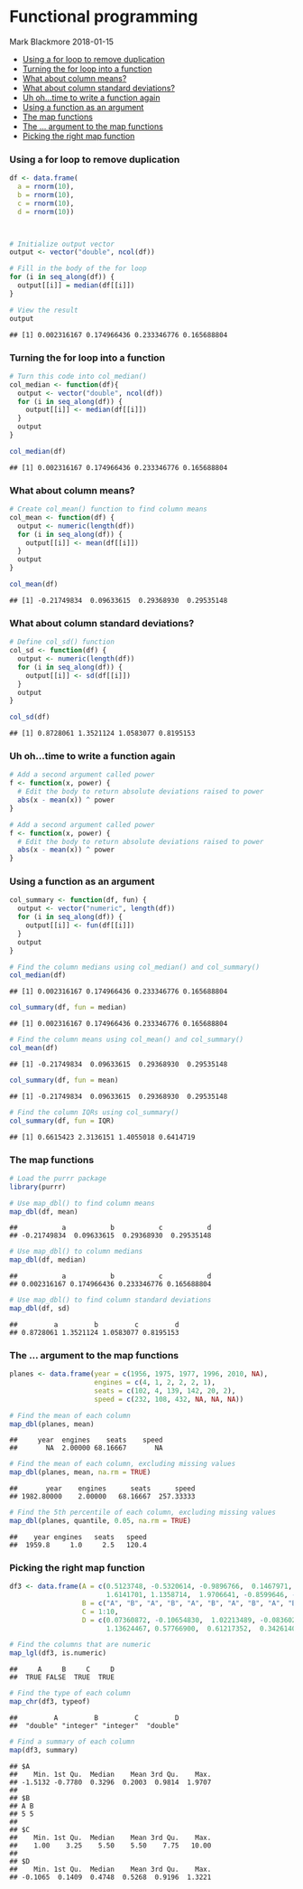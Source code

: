 Functional programming
================
Mark Blackmore
2018-01-15

-   [Using a for loop to remove duplication](#using-a-for-loop-to-remove-duplication)
-   [Turning the for loop into a function](#turning-the-for-loop-into-a-function)
-   [What about column means?](#what-about-column-means)
-   [What about column standard deviations?](#what-about-column-standard-deviations)
-   [Uh oh...time to write a function again](#uh-oh...time-to-write-a-function-again)
-   [Using a function as an argument](#using-a-function-as-an-argument)
-   [The map functions](#the-map-functions)
-   [The ... argument to the map functions](#the-...-argument-to-the-map-functions)
-   [Picking the right map function](#picking-the-right-map-function)

### Using a for loop to remove duplication

``` r
df <- data.frame(
  a = rnorm(10),
  b = rnorm(10),
  c = rnorm(10),
  d = rnorm(10))



# Initialize output vector
output <- vector("double", ncol(df))  

# Fill in the body of the for loop
for (i in seq_along(df)) {            
  output[[i]] = median(df[[i]])
}

# View the result
output
```

    ## [1] 0.002316167 0.174966436 0.233346776 0.165688804

### Turning the for loop into a function

``` r
# Turn this code into col_median()
col_median <- function(df){
  output <- vector("double", ncol(df))  
  for (i in seq_along(df)) {            
    output[[i]] <- median(df[[i]])      
  }
  output
}

col_median(df)
```

    ## [1] 0.002316167 0.174966436 0.233346776 0.165688804

### What about column means?

``` r
# Create col_mean() function to find column means
col_mean <- function(df) {
  output <- numeric(length(df))
  for (i in seq_along(df)) {
    output[[i]] <- mean(df[[i]])
  }
  output
}

col_mean(df)
```

    ## [1] -0.21749834  0.09633615  0.29368930  0.29535148

### What about column standard deviations?

``` r
# Define col_sd() function
col_sd <- function(df) {
  output <- numeric(length(df))
  for (i in seq_along(df)) {
    output[[i]] <- sd(df[[i]])
  }
  output
}

col_sd(df)
```

    ## [1] 0.8728061 1.3521124 1.0583077 0.8195153

### Uh oh...time to write a function again

``` r
# Add a second argument called power
f <- function(x, power) {
  # Edit the body to return absolute deviations raised to power
  abs(x - mean(x)) ^ power
}

# Add a second argument called power
f <- function(x, power) {
  # Edit the body to return absolute deviations raised to power
  abs(x - mean(x)) ^ power
}
```

### Using a function as an argument

``` r
col_summary <- function(df, fun) {
  output <- vector("numeric", length(df))
  for (i in seq_along(df)) {
    output[[i]] <- fun(df[[i]])
  }
  output
}

# Find the column medians using col_median() and col_summary()
col_median(df)
```

    ## [1] 0.002316167 0.174966436 0.233346776 0.165688804

``` r
col_summary(df, fun = median)
```

    ## [1] 0.002316167 0.174966436 0.233346776 0.165688804

``` r
# Find the column means using col_mean() and col_summary()
col_mean(df)
```

    ## [1] -0.21749834  0.09633615  0.29368930  0.29535148

``` r
col_summary(df, fun = mean)
```

    ## [1] -0.21749834  0.09633615  0.29368930  0.29535148

``` r
# Find the column IQRs using col_summary()
col_summary(df, fun = IQR)
```

    ## [1] 0.6615423 2.3136151 1.4055018 0.6414719

### The map functions

``` r
# Load the purrr package
library(purrr)

# Use map_dbl() to find column means
map_dbl(df, mean)
```

    ##           a           b           c           d 
    ## -0.21749834  0.09633615  0.29368930  0.29535148

``` r
# Use map_dbl() to column medians
map_dbl(df, median)
```

    ##           a           b           c           d 
    ## 0.002316167 0.174966436 0.233346776 0.165688804

``` r
# Use map_dbl() to find column standard deviations
map_dbl(df, sd)
```

    ##         a         b         c         d 
    ## 0.8728061 1.3521124 1.0583077 0.8195153

### The ... argument to the map functions

``` r
planes <- data.frame(year = c(1956, 1975, 1977, 1996, 2010, NA),
                     engines = c(4, 1, 2, 2, 2, 1),
                     seats = c(102, 4, 139, 142, 20, 2),
                     speed = c(232, 108, 432, NA, NA, NA)) 

# Find the mean of each column
map_dbl(planes, mean)
```

    ##     year  engines    seats    speed 
    ##       NA  2.00000 68.16667       NA

``` r
# Find the mean of each column, excluding missing values
map_dbl(planes, mean, na.rm = TRUE)
```

    ##       year    engines      seats      speed 
    ## 1982.80000    2.00000   68.16667  257.33333

``` r
# Find the 5th percentile of each column, excluding missing values
map_dbl(planes, quantile, 0.05, na.rm = TRUE)
```

    ##    year engines   seats   speed 
    ##  1959.8     1.0     2.5   120.4

### Picking the right map function

``` r
df3 <- data.frame(A = c(0.5123748, -0.5320614, -0.9896766,  0.1467971,  0.5180139,  
                        1.6141701, 1.1358714,  1.9706641, -0.8599646, -1.5132293 ),
                  B = c("A", "B", "A", "B", "A", "B", "A", "B", "A", "B"),
                  C = 1:10,
                  D = c(0.07360872, -0.10654830,  1.02213489, -0.08360299,  1.32206949,
                        1.13624467, 0.57766900,  0.61217352,  0.34261408,  0.37195776))

# Find the columns that are numeric
map_lgl(df3, is.numeric)
```

    ##     A     B     C     D 
    ##  TRUE FALSE  TRUE  TRUE

``` r
# Find the type of each column
map_chr(df3, typeof)
```

    ##         A         B         C         D 
    ##  "double" "integer" "integer"  "double"

``` r
# Find a summary of each column
map(df3, summary)
```

    ## $A
    ##    Min. 1st Qu.  Median    Mean 3rd Qu.    Max. 
    ## -1.5132 -0.7780  0.3296  0.2003  0.9814  1.9707 
    ## 
    ## $B
    ## A B 
    ## 5 5 
    ## 
    ## $C
    ##    Min. 1st Qu.  Median    Mean 3rd Qu.    Max. 
    ##    1.00    3.25    5.50    5.50    7.75   10.00 
    ## 
    ## $D
    ##    Min. 1st Qu.  Median    Mean 3rd Qu.    Max. 
    ## -0.1065  0.1409  0.4748  0.5268  0.9196  1.3221
